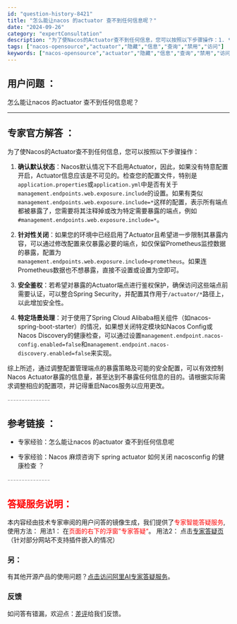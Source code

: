 ```yaml
---
id: "question-history-8421"
title: "怎么能让nacos 的actuator 查不到任何信息呢？"
date: "2024-09-26"
category: "expertConsultation"
description: "为了使Nacos的Actuator查不到任何信息，您可以按照以下步骤操作：1. **确认默认状态**：Nacos默认情况下不启用Actuator，因此，如果没有特意配置开启，Actuator信息应该是不可见的。检查您的配置文件，特别是`application.properties`或`applica"
tags: ["nacos-opensource","actuator","隐藏","信息","查询","禁用","访问"]
keywords: ["nacos-opensource","actuator","隐藏","信息","查询","禁用","访问"]
---
```


## 用户问题 ： 
 怎么能让nacos 的actuator 查不到任何信息呢？  

---------------
## 专家官方解答 ：

为了使Nacos的Actuator查不到任何信息，您可以按照以下步骤操作：

1. **确认默认状态**：Nacos默认情况下不启用Actuator，因此，如果没有特意配置开启，Actuator信息应该是不可见的。检查您的配置文件，特别是`application.properties`或`application.yml`中是否有关于`management.endpoints.web.exposure.include`的设置。如果有类似`management.endpoints.web.exposure.include=*`这样的配置，表示所有端点都被暴露了，您需要将其注释掉或改为特定需要暴露的端点，例如`#management.endpoints.web.exposure.include=*`。

2. **针对性关闭**：如果您的环境中已经启用了Actuator且希望进一步限制其暴露内容，可以通过修改配置来仅暴露必要的端点，如仅保留Prometheus监控数据的暴露，配置为`management.endpoints.web.exposure.include=prometheus`。如果连Prometheus数据也不想暴露，直接不设置或设置为空即可。

3. **安全鉴权**：若希望对暴露的Actuator端点进行鉴权保护，确保访问这些端点前需要认证，可以整合Spring Security，并配置其作用于`/actuator/*`路径上，以此增加安全性。

4. **特定场景处理**：对于使用了Spring Cloud Alibaba相关组件（如nacos-spring-boot-starter）的情况，如果想关闭特定模块如Nacos Config或Nacos Discovery的健康检查，可以通过设置`management.endpoint.nacos-config.enabled=false`和`management.endpoint.nacos-discovery.enabled=false`来实现。

综上所述，通过调整配置管理端点的暴露策略及可能的安全配置，可以有效控制Nacos Actuator暴露的信息量，甚至达到不暴露任何信息的目的。请根据实际需求调整相应的配置项，并记得重启Nacos服务以应用更改。


<font color="#949494">---------------</font> 


## 参考链接 ：

* 专家经验：怎么能让nacos 的actuator 查不到任何信息呢 
 
 * 专家经验：Nacos 麻烦咨询下 spring actuator 如何关闭 nacosconfig 的健康检查 ？ 


 <font color="#949494">---------------</font> 
 


## <font color="#FF0000">答疑服务说明：</font> 

本内容经由技术专家审阅的用户问答的镜像生成，我们提供了<font color="#FF0000">专家智能答疑服务</font>,使用方法：
用法1： 在<font color="#FF0000">页面的右下的浮窗”专家答疑“</font>。
用法2： 点击[专家答疑页](https://answer.opensource.alibaba.com/docs/intro)（针对部分网站不支持插件嵌入的情况）
### 另：


有其他开源产品的使用问题？[点击访问阿里AI专家答疑服务](https://answer.opensource.alibaba.com/docs/intro)。
### 反馈
如问答有错漏，欢迎点：[差评](https://ai.nacos.io/user/feedbackByEnhancerGradePOJOID?enhancerGradePOJOId=13643)给我们反馈。

